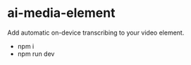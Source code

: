 # ai-media-element

Add automatic on-device transcribing to your video element.

- npm i
- npm run dev

